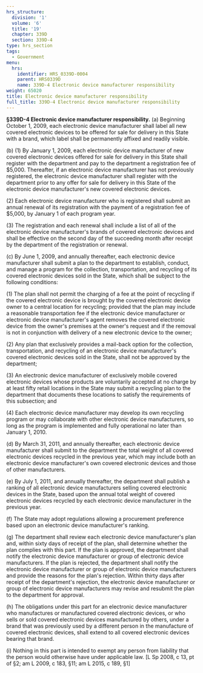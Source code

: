 ```yaml
---
hrs_structure:
  division: '1'
  volume: '6'
  title: '19'
  chapter: 339D
  section: 339D-4
type: hrs_section
tags:
  - Government
menu:
  hrs:
    identifier: HRS_0339D-0004
    parent: HRS0339D
    name: 339D-4 Electronic device manufacturer responsibility
weight: 65020
title: Electronic device manufacturer responsibility
full_title: 339D-4 Electronic device manufacturer responsibility
---
```

**§339D-4 Electronic device manufacturer responsibility.** (a) Beginning October 1, 2009, each electronic device manufacturer shall label all new covered electronic devices to be offered for sale for delivery in this State with a brand, which label shall be permanently affixed and readily visible.

(b) (1) By January 1, 2009, each electronic device manufacturer of new covered electronic devices offered for sale for delivery in this State shall register with the department and pay to the department a registration fee of $5,000\. Thereafter, if an electronic device manufacturer has not previously registered, the electronic device manufacturer shall register with the department prior to any offer for sale for delivery in this State of the electronic device manufacturer's new covered electronic devices.

(2) Each electronic device manufacturer who is registered shall submit an annual renewal of its registration with the payment of a registration fee of $5,000, by January 1 of each program year.

(3) The registration and each renewal shall include a list of all of the electronic device manufacturer's brands of covered electronic devices and shall be effective on the second day of the succeeding month after receipt by the department of the registration or renewal.

(c) By June 1, 2009, and annually thereafter, each electronic device manufacturer shall submit a plan to the department to establish, conduct, and manage a program for the collection, transportation, and recycling of its covered electronic devices sold in the State, which shall be subject to the following conditions:

(1) The plan shall not permit the charging of a fee at the point of recycling if the covered electronic device is brought by the covered electronic device owner to a central location for recycling; provided that the plan may include a reasonable transportation fee if the electronic device manufacturer or electronic device manufacturer's agent removes the covered electronic device from the owner's premises at the owner's request and if the removal is not in conjunction with delivery of a new electronic device to the owner;

(2) Any plan that exclusively provides a mail-back option for the collection, transportation, and recycling of an electronic device manufacturer's covered electronic devices sold in the State, shall not be approved by the department;

(3) An electronic device manufacturer of exclusively mobile covered electronic devices whose products are voluntarily accepted at no charge by at least fifty retail locations in the State may submit a recycling plan to the department that documents these locations to satisfy the requirements of this subsection; and

(4) Each electronic device manufacturer may develop its own recycling program or may collaborate with other electronic device manufacturers, so long as the program is implemented and fully operational no later than January 1, 2010.

(d) By March 31, 2011, and annually thereafter, each electronic device manufacturer shall submit to the department the total weight of all covered electronic devices recycled in the previous year, which may include both an electronic device manufacturer's own covered electronic devices and those of other manufacturers.

(e) By July 1, 2011, and annually thereafter, the department shall publish a ranking of all electronic device manufacturers selling covered electronic devices in the State, based upon the annual total weight of covered electronic devices recycled by each electronic device manufacturer in the previous year.

(f) The State may adopt regulations allowing a procurement preference based upon an electronic device manufacturer's ranking.

(g) The department shall review each electronic device manufacturer's plan and, within sixty days of receipt of the plan, shall determine whether the plan complies with this part. If the plan is approved, the department shall notify the electronic device manufacturer or group of electronic device manufacturers. If the plan is rejected, the department shall notify the electronic device manufacturer or group of electronic device manufacturers and provide the reasons for the plan's rejection. Within thirty days after receipt of the department's rejection, the electronic device manufacturer or group of electronic device manufacturers may revise and resubmit the plan to the department for approval.

(h) The obligations under this part for an electronic device manufacturer who manufactures or manufactured covered electronic devices, or who sells or sold covered electronic devices manufactured by others, under a brand that was previously used by a different person in the manufacture of covered electronic devices, shall extend to all covered electronic devices bearing that brand.

(i) Nothing in this part is intended to exempt any person from liability that the person would otherwise have under applicable law. [L Sp 2008, c 13, pt of §2; am L 2009, c 183, §11; am L 2015, c 189, §1]